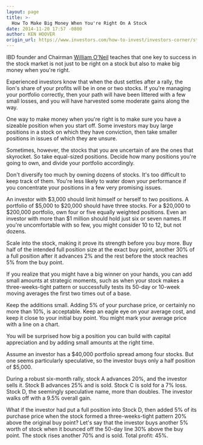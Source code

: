 ```yaml
---
layout: page
title: >-
  How To Make Big Money When You're Right On A Stock
date: 2014-11-20 17:57 -0800
author: KEN HOOVER
origin_url: https://www.investors.com/how-to-invest/investors-corner/stock-market-profits-how-to-invest
---
```





IBD founder and Chairman [William O'Neil](http://www.williamoneil.com/) teaches that one key to success in the stock market is not just to be right on a stock but also to make big money when you're right.


Experienced investors know that when the dust settles after a rally, the lion's share of your profits will be in one or two stocks. If you're managing your portfolio correctly, then your path will have been littered with a few small losses, and you will have harvested some moderate gains along the way.


One way to make money when you're right is to make sure you have a sizeable position when you start off. Some investors may buy large positions in a stock on which they have conviction, then take smaller positions in issues of which they are unsure.


Sometimes, however, the stocks that you are uncertain of are the ones that skyrocket. So take equal-sized positions. Decide how many positions you're going to own, and divide your portfolio accordingly.


Don't diversify too much by owning dozens of stocks. It's too difficult to keep track of them. You're less likely to water down your performance if you concentrate your positions in a few very promising issues.


An investor with \$3,000 should limit himself or herself to two positions. A portfolio of \$5,000 to \$20,000 should have three stocks. For a \$20,000 to \$200,000 portfolio, own four or five equally weighted positions. Even an investor with more than \$1 million should hold just six or seven names. If you're uncomfortable with so few, you might consider 10 to 12, but not dozens.


Scale into the stock, making it prove its strength before you buy more. Buy half of the intended full position size at the exact buy point, another 30% of a full position after it advances 2% and the rest before the stock reaches 5% from the buy point.


If you realize that you might have a big winner on your hands, you can add small amounts at strategic moments, such as when your stock makes a three-weeks-tight pattern or successfully tests its 50-day or 10-week moving averages the first two times out of a base.


Keep the additions small. Adding 5% of your purchase price, or certainly no more than 10%, is acceptable. Keep an eagle eye on your average cost, and keep it close to your initial buy point. You might mark your average price with a line on a chart.


You will be surprised how big a position you can build with capital appreciation and by adding small amounts at the right time.


Assume an investor has a \$40,000 portfolio spread among four stocks. But one seems particularly speculative, so the investor buys only a half position of \$5,000.


During a robust six-month rally, stock A advances 20%, and the investor sells it. Stock B advances 25% and is sold. Stock C is sold for a 7% loss. Stock D, the seemingly speculative name, more than doubles. The investor walks off with a 9.5% overall gain.


What if the investor had put a full position into Stock D, then added 5% of its purchase price when the stock formed a three-weeks-tight pattern 20% above the original buy point? Let's say that the investor buys another 5% worth of stock when it bounced off the 50-day line 30% above the buy point. The stock rises another 70% and is sold. Total profit: 45%.





